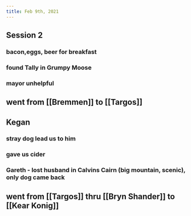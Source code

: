 ```yaml
---
title: Feb 9th, 2021
---
```


## Session 2
### bacon,eggs, beer for breakfast
### found Tally in Grumpy Moose
### mayor unhelpful
## went from [[Bremmen]] to [[Targos]]
## Kegan
### stray dog lead us to him
### gave us cider
### Gareth - lost husband in Calvins Cairn (big mountain, scenic), only dog came back
## went from [[Targos]]  thru [[Bryn Shander]] to [[Kear Konig]]

